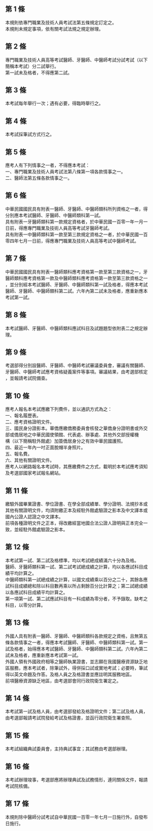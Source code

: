 第 1 條
-------
本規則依專門職業及技術人員考試法第五條規定訂定之。  
本規則未規定事項，依有關考試法規之規定辦理。

第 2 條
-------
專門職業及技術人員高等考試醫師、牙醫師、中醫師考試分試考試（以下  
簡稱本考試）分二試舉行。  
第一試未及格者，不得應第二試。

第 3 條
-------
本考試每年舉行一次；遇有必要，得臨時舉行之。

第 4 條
-------
本考試採筆試方式行之。

第 5 條
-------
應考人有下列情事之一者，不得應本考試：  
一、專門職業及技術人員考試法第八條第一項各款情事之一。  
二、醫師法第五條各款情事之一。

第 6 條
-------
中華民國國民具有附表一醫師、牙醫師、中醫師類科所列資格之一者，得  
分別應本考試醫師、牙醫師、中醫師類科第一試。  
具有附表一牙醫師類科第一款規定資格者，於中華民國一百零一年一月一  
日前，得應專門職業及技術人員高等考試牙醫師考試。  
具有附表一中醫師類科第一款至第三款規定資格之一者，於中華民國一百  
零四年七月一日前，得應專門職業及技術人員高等考試中醫師考試。

第 7 條
-------
中華民國國民具有附表一醫師類科應考資格第一款至第三款資格之一，牙  
醫師類科應考資格第一款及中醫師類科應考資格第一款至第三款資格之一  
，並分別經本考試醫師、牙醫師、中醫師類科第一試及格者，得應本考試  
醫師、牙醫師、中醫師類科第二試。六年內第二試未及格者，應重新應本  
考試第一試。

第 8 條
-------
本考試醫師、牙醫師、中醫師類科應試科目及試題題型依附表二之規定辦  
理。

第 9 條
-------
考選部得分別設醫師、牙醫師、中醫師考試審議委員會，審議有關醫師、  
牙醫師、中醫師考試應考資格疑義案件等事項。審議結果，由考選部核定  
，並報請考試院備查。

第 10 條
--------
應考人報名本考試應繳下列費件，並以通訊方式為之：  
一、報名履歷表。  
二、應考資格證明文件。  
三、國民身分證影本。華僑應繳僑務委員會核發之華僑身分證明書或外交  
    部或僑居地之中華民國使領館、代表處、辦事處、其他外交部授權機  
    構（以下簡稱駐外館處）加簽僑居身分之有效中華民國護照。  
四、最近一年內一吋正面脫帽半身照片。  
五、報名費。  
六、其他有關證明文件。  
應考人以網路報名本考試時，其應繳費件之方式，載明於本考試應考須知  
及考選部國家考試報名網站。

第 11 條
--------
繳驗外國畢業證書、學位證書、在學全部成績單、學分證明、法規抄本或  
其他有關證明文件，均須附繳正本及經駐外館處驗證之影本及中文譯本或  
國內公證人認證之中文譯本。  
前項各種證明文件之正本，得改繳經當地國合法公證人證明與正本完全一  
致，並經駐外館處驗證之影本。

第 12 條
--------
本考試第一試、第二試及格標準，均以考試總成績滿六十分為及格。  
醫師、牙醫師類科第一試、第二試考試總成績之計算，均以各應試科目成  
績平均計算之。  
中醫師類科第一試總成績之計算，以國文成績乘以百分之二十，其餘各應  
試科目成績總和除以科目數再乘以所占剩餘百分比計算之；第二試總成績  
以各應試科目成績平均計算之。  
第一項第一試、第二試應試科目有一科成績為零分者，不予錄取。缺考之  
科目，以零分計算。

第 13 條
--------
外國人具有附表一醫師、牙醫師、中醫師類科各款規定之資格，且無第五  
條各款情事之一者，得應本考試醫師、牙醫師、中醫師類科第一試。第一  
試及格者，始得應本考試醫師、牙醫師、中醫師類科第二試。六年內第二  
試未及格者，應重新應本考試第一試。  
外國人領有外國政府相等之醫師執業證書，並志願在我國醫療資源缺乏地  
區服務，應本考試者，除筆試外，得併採口試或實地考試；必要時，筆試  
得以英文命題及作答。及格人員之及格證書並應註明其服務地區。  
前項醫療資源缺乏地區，由考選部會同行政院衛生署定之。

第 14 條
--------
本考試第一試及格人員，由考選部發給及格證明文件；第二試及格人員，  
由考選部報請考試院發給考試及格證書，並函行政院衛生署查照。

第 15 條
--------
本考試組織典試委員會，主持典試事宜；其試務由考選部辦理。

第 16 條
--------
本考試辦理竣事，考選部應將辦理典試及試務情形，連同關係文件，報請  
考試院核備。

第 17 條
--------
本規則除中醫師分試考試自中華民國一百零一年七月一日施行外，自發布  
日施行。

